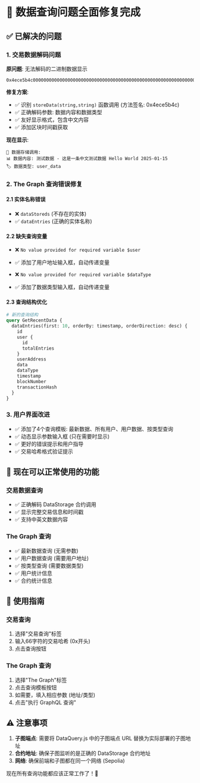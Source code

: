 # 🎉 数据查询问题全面修复完成

## ✅ 已解决的问题

### 1. 交易数据解码问题
**原问题**: 无法解码的二进制数据显示
```
0x4ece5b4c000000000000000000000000000000000000000000000000000000000000004...
```

**修复方案**:
- ✅ 识别 `storeData(string,string)` 函数调用 (方法签名: 0x4ece5b4c)
- ✅ 正确解码参数: 数据内容和数据类型
- ✅ 友好显示格式，包含中文内容
- ✅ 添加区块时间戳获取

**现在显示**:
```
📝 数据存储调用:
📊 数据内容: 测试数据 - 这是一条中文测试数据 Hello World 2025-01-15
🏷️ 数据类型: user_data
```

### 2. The Graph 查询错误修复

#### 2.1 实体名称错误
- ❌ `dataStoreds` (不存在的实体)
- ✅ `dataEntries` (正确的实体名称)

#### 2.2 缺失查询变量
- ❌ `No value provided for required variable $user`
- ✅ 添加了用户地址输入框，自动传递变量

- ❌ `No value provided for required variable $dataType`  
- ✅ 添加了数据类型输入框，自动传递变量

#### 2.3 查询结构优化
```graphql
# 新的查询结构
query GetRecentData {
  dataEntries(first: 10, orderBy: timestamp, orderDirection: desc) {
    id
    user {
      id
      totalEntries
    }
    userAddress
    data
    dataType
    timestamp
    blockNumber
    transactionHash
  }
}
```

### 3. 用户界面改进
- ✅ 添加了4个查询模板: 最新数据、所有用户、用户数据、按类型查询
- ✅ 动态显示参数输入框 (只在需要时显示)
- ✅ 更好的错误提示和用户指导
- ✅ 交易哈希格式验证提示

## 🚀 现在可以正常使用的功能

### 交易数据查询
- ✅ 正确解码 DataStorage 合约调用
- ✅ 显示完整交易信息和时间戳
- ✅ 支持中英文数据内容

### The Graph 查询
- ✅ 最新数据查询 (无需参数)
- ✅ 用户数据查询 (需要用户地址)
- ✅ 按类型查询 (需要数据类型)
- ✅ 用户统计信息
- ✅ 合约统计信息

## 🎯 使用指南

### 交易查询
1. 选择"交易查询"标签
2. 输入66字符的交易哈希 (0x开头)
3. 点击查询按钮

### The Graph 查询
1. 选择"The Graph"标签
2. 点击查询模板按钮
3. 如需要，填入相应参数 (地址/类型)
4. 点击"执行 GraphQL 查询"

## ⚠️ 注意事项

1. **子图端点**: 需要将 DataQuery.js 中的子图端点 URL 替换为实际部署的子图地址
2. **合约地址**: 确保子图监听的是正确的 DataStorage 合约地址
3. **网络**: 确保前端和子图都在同一个网络 (Sepolia)

现在所有查询功能都应该正常工作了！🎉
